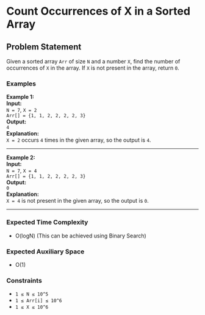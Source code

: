 # Count Occurrences of X in a Sorted Array

## Problem Statement

Given a sorted array `Arr` of size `N` and a number `X`, find the number of occurrences of `X` in the array. If `X` is not present in the array, return `0`.

### Examples

**Example 1:**  
**Input:**  
`N = 7`, `X = 2`  
`Arr[] = {1, 1, 2, 2, 2, 2, 3}`  
**Output:**  
`4`  
**Explanation:**  
`X = 2` occurs `4` times in the given array, so the output is `4`.

---

**Example 2:**  
**Input:**  
`N = 7`, `X = 4`  
`Arr[] = {1, 1, 2, 2, 2, 2, 3}`  
**Output:**  
`0`  
**Explanation:**  
`X = 4` is not present in the given array, so the output is `0`.

---

### Expected Time Complexity
- O(logN) (This can be achieved using Binary Search)

### Expected Auxiliary Space
- O(1)

### Constraints
- `1 ≤ N ≤ 10^5`
- `1 ≤ Arr[i] ≤ 10^6`
- `1 ≤ X ≤ 10^6`